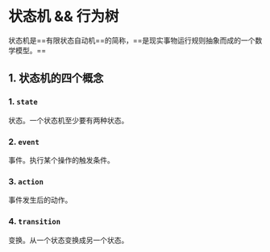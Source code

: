 # 状态机 && 行为树

状态机是==有限状态自动机==的简称，==是现实事物运行规则抽象而成的一个数学模型。==

## 1. 状态机的四个概念

### 1. `state`

状态。一个状态机至少要有两种状态。

### 2. `event`

事件。执行某个操作的触发条件。

### 3. `action`

事件发生后的动作。

### 4. `transition`

变换。从一个状态变换成另一个状态。